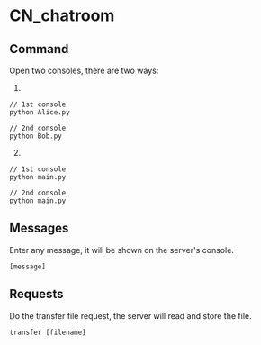 # CN_chatroom

## Command
Open two consoles, there are two ways:

1. 
```
// 1st console
python Alice.py

// 2nd console
python Bob.py
```

2.
```
// 1st console
python main.py

// 2nd console
python main.py
```

## Messages
Enter any message, it will be shown on the server's console.
```
[message]
```

## Requests
Do the transfer file request, the server will read and store the file.
```
transfer [filename]
```

